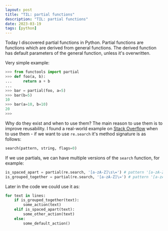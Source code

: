 ```yaml
---
layout: post
title: "TIL: partial functions"
description: "TIL: partial functions"
date: 2023-03-19
tags: [python]
---
```


Today I discovered partial functions in Python. Partial functions are functions which are derived from general functions. The derived function has default parameters of the general function, unless it's overwritten.

Very simple example: 
```python
>>> from functools import partial
>>> def foo(a, b):
...     return a + b
... 
>>> bar = partial(foo, a=5) 
>>> bar(b=5)
10
>>> bar(a=10, b=10)
20
>>> 
```

Why do they exist and when to use them? The main reason to use them is to improve reusability. I found a real-world example on [Stack Overflow](https://stackoverflow.com/a/39598787) when to use them - if we want to use `re.search` it's method signature is as follows: 
```python
search(pattern, string, flags=0) 
```

If we use partials, we can have multiple versions of the `search` function, for example: 
```python
is_spaced_apart = partial(re.search, '[a-zA-Z]\s\=') # pattern '[a-zA-Z]\s\=' applied
is_grouped_together = partial(re.search, '[a-zA-Z]\=') # pattern '[a-zA-Z]\=' applied
```

Later in the code we could use it as:
```python
for text in lines:
    if is_grouped_together(text):
        some_action(text)
    elif is_spaced_apart(text):
        some_other_action(text)
    else:
        some_default_action()
```